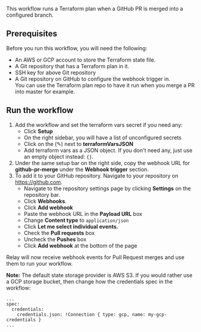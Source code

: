 This workflow runs a Terraform plan when a GitHub PR is merged into a configured
branch.  

## Prerequisites

Before you run this workflow, you will need the following:  
- An AWS or GCP account to store the Terraform state file.  
- A Git repository that has a Terraform plan in it.  
- SSH key for above Git repository  
- A Git repository on GitHub to configure the webhook trigger in.  
  You can use the Terraform plan repo to have it run when you merge a PR into
  master for example.  

## Run the workflow  

1. Add the workflow and set the terraform vars secret if you need any:  
   - Click **Setup**   
   - On the right sidebar, you will have a list of unconfigured secrets  
   - Click on the (✎) next to **terraformVarsJSON**  
   - Add terraform vars as a JSON object. If you don't need any, just use an
      empty object instead: `{}`.  
2. Under the same setup bar on the right side, copy the webhook URL for
   **github-pr-merge** under the **Webhook trigger** section.  
3. To add it to your GitHub repository. Navigate to your repository on https://github.com.  
   - Navigate to the repository settings page by clicking **Settings** on the repository bar.  
   - Click **Webhooks**.  
   - Click **Add webhook**  
   - Paste the webhook URL in the **Payload URL** box  
   - Change **Content type** to `application/json`  
   - Click **Let me select individual events.**  
   - Check the **Pull requests** box  
   - Uncheck the **Pushes** box  
   - Click **Add webhook** at the bottom of the page  

Relay will now receive webhook events for Pull Request merges and use them to
run your workflow.  

**Note:** The default state storage provider is AWS S3. If you would rather use a GCP
storage bucket, then change how the credentials spec in the workflow:  

```
...
spec:
  credentials:
    credentials.json: !Connection { type: gcp, name: my-gcp-credentials }
...
```
